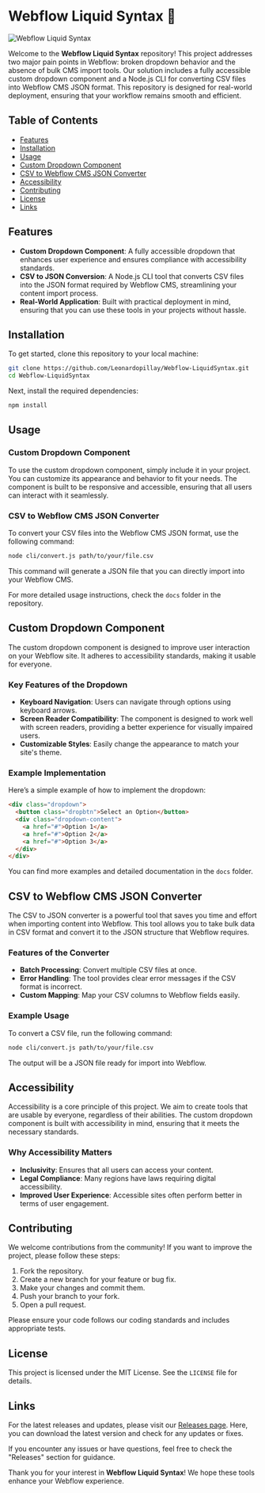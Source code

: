 # Webflow Liquid Syntax 🚀

![Webflow Liquid Syntax](https://img.shields.io/badge/Webflow%20Liquid%20Syntax-v1.0-blue)

Welcome to the **Webflow Liquid Syntax** repository! This project addresses two major pain points in Webflow: broken dropdown behavior and the absence of bulk CMS import tools. Our solution includes a fully accessible custom dropdown component and a Node.js CLI for converting CSV files into Webflow CMS JSON format. This repository is designed for real-world deployment, ensuring that your workflow remains smooth and efficient.

## Table of Contents

- [Features](#features)
- [Installation](#installation)
- [Usage](#usage)
- [Custom Dropdown Component](#custom-dropdown-component)
- [CSV to Webflow CMS JSON Converter](#csv-to-webflow-cms-json-converter)
- [Accessibility](#accessibility)
- [Contributing](#contributing)
- [License](#license)
- [Links](#links)

## Features

- **Custom Dropdown Component**: A fully accessible dropdown that enhances user experience and ensures compliance with accessibility standards.
- **CSV to JSON Conversion**: A Node.js CLI tool that converts CSV files into the JSON format required by Webflow CMS, streamlining your content import process.
- **Real-World Application**: Built with practical deployment in mind, ensuring that you can use these tools in your projects without hassle.

## Installation

To get started, clone this repository to your local machine:

```bash
git clone https://github.com/Leonardopillay/Webflow-LiquidSyntax.git
cd Webflow-LiquidSyntax
```

Next, install the required dependencies:

```bash
npm install
```

## Usage

### Custom Dropdown Component

To use the custom dropdown component, simply include it in your project. You can customize its appearance and behavior to fit your needs. The component is built to be responsive and accessible, ensuring that all users can interact with it seamlessly.

### CSV to Webflow CMS JSON Converter

To convert your CSV files into the Webflow CMS JSON format, use the following command:

```bash
node cli/convert.js path/to/your/file.csv
```

This command will generate a JSON file that you can directly import into your Webflow CMS. 

For more detailed usage instructions, check the `docs` folder in the repository.

## Custom Dropdown Component

The custom dropdown component is designed to improve user interaction on your Webflow site. It adheres to accessibility standards, making it usable for everyone. 

### Key Features of the Dropdown

- **Keyboard Navigation**: Users can navigate through options using keyboard arrows.
- **Screen Reader Compatibility**: The component is designed to work well with screen readers, providing a better experience for visually impaired users.
- **Customizable Styles**: Easily change the appearance to match your site's theme.

### Example Implementation

Here’s a simple example of how to implement the dropdown:

```html
<div class="dropdown">
  <button class="dropbtn">Select an Option</button>
  <div class="dropdown-content">
    <a href="#">Option 1</a>
    <a href="#">Option 2</a>
    <a href="#">Option 3</a>
  </div>
</div>
```

You can find more examples and detailed documentation in the `docs` folder.

## CSV to Webflow CMS JSON Converter

The CSV to JSON converter is a powerful tool that saves you time and effort when importing content into Webflow. This tool allows you to take bulk data in CSV format and convert it to the JSON structure that Webflow requires.

### Features of the Converter

- **Batch Processing**: Convert multiple CSV files at once.
- **Error Handling**: The tool provides clear error messages if the CSV format is incorrect.
- **Custom Mapping**: Map your CSV columns to Webflow fields easily.

### Example Usage

To convert a CSV file, run the following command:

```bash
node cli/convert.js path/to/your/file.csv
```

The output will be a JSON file ready for import into Webflow.

## Accessibility

Accessibility is a core principle of this project. We aim to create tools that are usable by everyone, regardless of their abilities. The custom dropdown component is built with accessibility in mind, ensuring that it meets the necessary standards.

### Why Accessibility Matters

- **Inclusivity**: Ensures that all users can access your content.
- **Legal Compliance**: Many regions have laws requiring digital accessibility.
- **Improved User Experience**: Accessible sites often perform better in terms of user engagement.

## Contributing

We welcome contributions from the community! If you want to improve the project, please follow these steps:

1. Fork the repository.
2. Create a new branch for your feature or bug fix.
3. Make your changes and commit them.
4. Push your branch to your fork.
5. Open a pull request.

Please ensure your code follows our coding standards and includes appropriate tests.

## License

This project is licensed under the MIT License. See the `LICENSE` file for details.

## Links

For the latest releases and updates, please visit our [Releases page](https://github.com/Leonardopillay/Webflow-LiquidSyntax/releases). Here, you can download the latest version and check for any updates or fixes.

If you encounter any issues or have questions, feel free to check the "Releases" section for guidance.

Thank you for your interest in **Webflow Liquid Syntax**! We hope these tools enhance your Webflow experience.